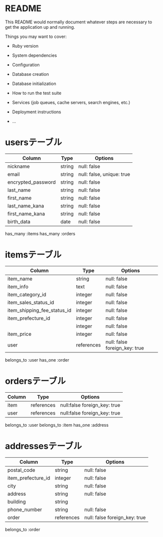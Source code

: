 # README

This README would normally document whatever steps are necessary to get the
application up and running.

Things you may want to cover:

* Ruby version

* System dependencies

* Configuration

* Database creation

* Database initialization

* How to run the test suite

* Services (job queues, cache servers, search engines, etc.)

* Deployment instructions

* ...
# usersテーブル
| Column             | Type   | Options     |
| ------------------ | ------ | ----------- |
| nickname               | string | null: false |
| email              | string | null: false, unique: true |
| encrypted_password | string | null: false |
| last_name              | string | null: false |
| first_name              | string | null: false |
| last_name_kana              | string | null: false |
| first_name_kana              | string | null: false |
| birth_data              | date | null: false |

has_many :items
has_many :orders


# itemsテーブル
| Column             | Type   | Options     |
| ------------------ | ------ | ----------- |
| item_name              | string | null: false|
| item_info | text | null: false |
| item_category_id             | integer | null: false |
| item_sales_status_id             |integer | null: false |
| item_shipping_fee_status_id              | integer | null: false |
| item_prefecture_id              | integer | null: false |
|               | integer | null: false |
| item_price              | integer | null: false |
| user              | references |  null: false foreign_key: true |


belongs_to :user
has_one :order

# ordersテーブル
| Column             | Type   | Options     |
| ------------------ | ------ | ----------- |
| item            | references |null:false foreign_key: true |
| user              | references | null:false foreign_key: true |

belongs_to :user
belongs_to :item
has_one :address

# addressesテーブル
| Column             | Type   | Options     |
| ------------------ | ------ | ----------- |
|postal_code             | string | null: false |
| item_prefecture_id             | integer | null: false |
| city             | string | null: false |
| address              | string | null: false |
| building              | string |         |
| phone_number              | string | null: false |
| order               | references |null: false foreign_key: true |

belongs_to :order